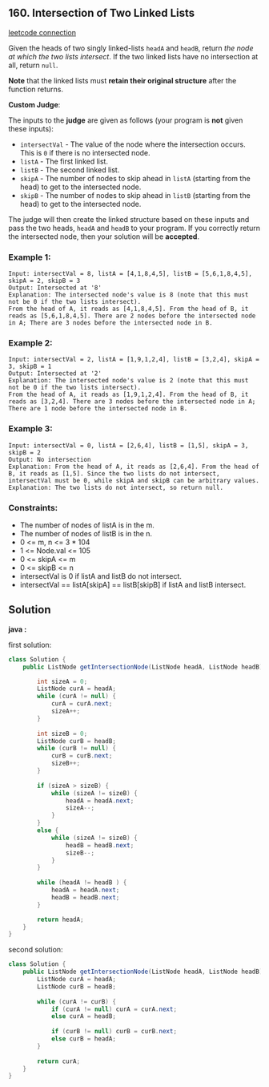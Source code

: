 ## 160. Intersection of Two Linked Lists

[leetcode connection](https://leetcode.com/problems/intersection-of-two-linked-lists/)

Given the heads of two singly linked-lists `headA` and `headB`, return *the node at which the two lists intersect*. If the two linked lists have no intersection at all, return `null`.

**Note** that the linked lists must **retain their original structure** after the function returns.

**Custom Judge**:

The inputs to the **judge** are given as follows (your program is **not** given these inputs):

* `intersectVal` - The value of the node where the intersection occurs. This is `0` if there is no intersected node.
* `listA` - The first linked list.
* `listB` - The second linked list.
* `skipA` - The number of nodes to skip ahead in `listA` (starting from the head) to get to the intersected node.
* `skipB` - The number of nodes to skip ahead in `listB` (starting from the head) to get to the intersected node.

The judge will then create the linked structure based on these inputs and pass the two heads, `headA` and `headB` to your program. If you correctly return the intersected node, then your solution will be **accepted**.

 

### Example 1:
```
Input: intersectVal = 8, listA = [4,1,8,4,5], listB = [5,6,1,8,4,5], skipA = 2, skipB = 3
Output: Intersected at '8'
Explanation: The intersected node's value is 8 (note that this must not be 0 if the two lists intersect).
From the head of A, it reads as [4,1,8,4,5]. From the head of B, it reads as [5,6,1,8,4,5]. There are 2 nodes before the intersected node in A; There are 3 nodes before the intersected node in B.
```

### Example 2:
```
Input: intersectVal = 2, listA = [1,9,1,2,4], listB = [3,2,4], skipA = 3, skipB = 1
Output: Intersected at '2'
Explanation: The intersected node's value is 2 (note that this must not be 0 if the two lists intersect).
From the head of A, it reads as [1,9,1,2,4]. From the head of B, it reads as [3,2,4]. There are 3 nodes before the intersected node in A; There are 1 node before the intersected node in B.
```

### Example 3:
```
Input: intersectVal = 0, listA = [2,6,4], listB = [1,5], skipA = 3, skipB = 2
Output: No intersection
Explanation: From the head of A, it reads as [2,6,4]. From the head of B, it reads as [1,5]. Since the two lists do not intersect, intersectVal must be 0, while skipA and skipB can be arbitrary values.
Explanation: The two lists do not intersect, so return null.
```
 
### Constraints:

* The number of nodes of listA is in the m.
* The number of nodes of listB is in the n.
* 0 <= m, n <= 3 * 104
* 1 <= Node.val <= 105
* 0 <= skipA <= m
* 0 <= skipB <= n
* intersectVal is 0 if listA and listB do not intersect.
* intersectVal == listA[skipA] == listB[skipB] if listA and listB intersect.

## Solution

**java :**

first solution:
```java
class Solution {
    public ListNode getIntersectionNode(ListNode headA, ListNode headB) {

        int sizeA = 0;
        ListNode curA = headA;
        while (curA != null) {
            curA = curA.next;
            sizeA++;
        }
        
        int sizeB = 0;
        ListNode curB = headB;
        while (curB != null) {
            curB = curB.next;
            sizeB++;
        }
        
        if (sizeA > sizeB) {
            while (sizeA != sizeB) {
                headA = headA.next;
                sizeA--;
            }
        }
        else {
            while (sizeA != sizeB) {
                headB = headB.next;
                sizeB--;
            }
        }
        
        while (headA != headB ) {
            headA = headA.next;
            headB = headB.next;
        }

        return headA;
    }
}
```

second solution:
```java
class Solution {
    public ListNode getIntersectionNode(ListNode headA, ListNode headB) {
        ListNode curA = headA;
        ListNode curB = headB;
        
        while (curA != curB) {
            if (curA != null) curA = curA.next;
            else curA = headB;
            
            if (curB != null) curB = curB.next;
            else curB = headA;
        }
        
        return curA;
    }
}
```

